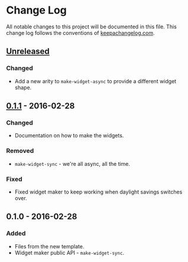 # Change Log
All notable changes to this project will be documented in this file. This change log follows the conventions of [keepachangelog.com](http://keepachangelog.com/).

## [Unreleased]
### Changed
- Add a new arity to `make-widget-async` to provide a different widget shape.

## [0.1.1] - 2016-02-28
### Changed
- Documentation on how to make the widgets.

### Removed
- `make-widget-sync` - we're all async, all the time.

### Fixed
- Fixed widget maker to keep working when daylight savings switches over.

## 0.1.0 - 2016-02-28
### Added
- Files from the new template.
- Widget maker public API - `make-widget-sync`.

[Unreleased]: https://github.com/your-name/luminus-migrations/compare/0.1.1...HEAD
[0.1.1]: https://github.com/your-name/luminus-migrations/compare/0.1.0...0.1.1
